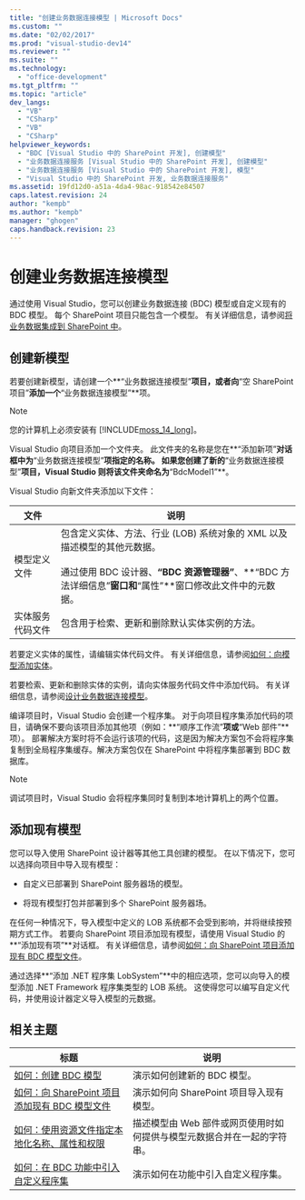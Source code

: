 ```yaml
---
title: "创建业务数据连接模型 | Microsoft Docs"
ms.custom: ""
ms.date: "02/02/2017"
ms.prod: "visual-studio-dev14"
ms.reviewer: ""
ms.suite: ""
ms.technology: 
  - "office-development"
ms.tgt_pltfrm: ""
ms.topic: "article"
dev_langs: 
  - "VB"
  - "CSharp"
  - "VB"
  - "CSharp"
helpviewer_keywords: 
  - "BDC [Visual Studio 中的 SharePoint 开发], 创建模型"
  - "业务数据连接服务 [Visual Studio 中的 SharePoint 开发], 创建模型"
  - "业务数据连接服务 [Visual Studio 中的 SharePoint 开发], 模型"
  - "Visual Studio 中的 SharePoint 开发, 业务数据连接服务"
ms.assetid: 19fd12d0-a51a-4da4-98ac-918542e84507
caps.latest.revision: 24
author: "kempb"
ms.author: "kempb"
manager: "ghogen"
caps.handback.revision: 23
---
```

# 创建业务数据连接模型
  通过使用 Visual Studio，您可以创建业务数据连接 \(BDC\) 模型或自定义现有的 BDC 模型。  每个 SharePoint 项目只能包含一个模型。  有关详细信息，请参阅[将业务数据集成到 SharePoint 中](../sharepoint/integrating-business-data-into-sharepoint.md)。  
  
## 创建新模型  
 若要创建新模型，请创建一个**“业务数据连接模型”**项目，或者向**“空 SharePoint 项目”**添加一个**“业务数据连接模型”**项。  
  
> [!NOTE]  
>  您的计算机上必须安装有 [!INCLUDE[moss_14_long](../sharepoint/includes/moss-14-long-md.md)]。  
  
 Visual Studio 向项目添加一个文件夹。  此文件夹的名称是您在**“添加新项”**对话框中为**“业务数据连接模型”**项指定的名称。  如果您创建了新的**“业务数据连接模型”**项目，Visual Studio 则将该文件夹命名为**“BdcModel1”**。  
  
 Visual Studio 向新文件夹添加以下文件：  
  
|文件|说明|  
|--------|--------|  
|模型定义文件|包含定义实体、方法、行业 \(LOB\) 系统对象的 XML 以及描述模型的其他元数据。<br /><br /> 通过使用 BDC 设计器、**“BDC 资源管理器”**、**“BDC 方法详细信息”**窗口和**“属性”**窗口修改此文件中的元数据。|  
|实体服务代码文件|包含用于检索、更新和删除默认实体实例的方法。|  
  
 若要定义实体的属性，请编辑实体代码文件。  有关详细信息，请参阅[如何：向模型添加实体](../sharepoint/how-to-add-an-entity-to-a-model.md)。  
  
 若要检索、更新和删除实体的实例，请向实体服务代码文件中添加代码。  有关详细信息，请参阅[设计业务数据连接模型](../sharepoint/designing-a-business-data-connectivity-model.md)。  
  
 编译项目时，Visual Studio 会创建一个程序集。  对于向项目程序集添加代码的项目，请确保不要向该项目添加其他项（例如：**“顺序工作流”**项或**“Web 部件”**项）。  部署解决方案时将不会运行该项的代码，这是因为解决方案包不会将程序集复制到全局程序集缓存。解决方案包仅在 SharePoint 中将程序集部署到 BDC 数据库。  
  
> [!NOTE]  
>  调试项目时，Visual Studio 会将程序集同时复制到本地计算机上的两个位置。  
  
## 添加现有模型  
 您可以导入使用 SharePoint 设计器等其他工具创建的模型。  在以下情况下，您可以选择向项目中导入现有模型：  
  
-   自定义已部署到 SharePoint 服务器场的模型。  
  
-   将现有模型打包并部署到多个 SharePoint 服务器场。  
  
 在任何一种情况下，导入模型中定义的 LOB 系统都不会受到影响，并将继续按预期方式工作。  若要向 SharePoint 项目添加现有模型，请使用 Visual Studio 的**“添加现有项”**对话框。  有关详细信息，请参阅[如何：向 SharePoint 项目添加现有 BDC 模型文件](../sharepoint/how-to-add-an-existing-bdc-model-file-to-a-sharepoint-project.md)。  
  
 通过选择**“添加 .NET 程序集 LobSystem”**中的相应选项，您可以向导入的模型添加 .NET Framework 程序集类型的 LOB 系统。  这使得您可以编写自定义代码，并使用设计器定义导入模型的元数据。  
  
## 相关主题  
  
|标题|说明|  
|--------|--------|  
|[如何：创建 BDC 模型](../sharepoint/how-to-create-a-bdc-model.md)|演示如何创建新的 BDC 模型。|  
|[如何：向 SharePoint 项目添加现有 BDC 模型文件](../sharepoint/how-to-add-an-existing-bdc-model-file-to-a-sharepoint-project.md)|演示如何向 SharePoint 项目导入现有模型。|  
|[如何：使用资源文件指定本地化名称、属性和权限](../sharepoint/how-to-use-a-resource-file-to-specify-localized-names-properties-and-permissions.md)|描述模型由 Web 部件或网页使用时如何提供与模型元数据合并在一起的字符串。|  
|[如何：在 BDC 功能中引入自定义程序集](../sharepoint/how-to-include-a-custom-assembly-in-a-bdc-feature.md)|演示如何在功能中引入自定义程序集。|  
  
  